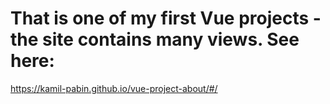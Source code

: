 # That is one of my first Vue projects - the site contains many views. See here:
https://kamil-pabin.github.io/vue-project-about/#/
